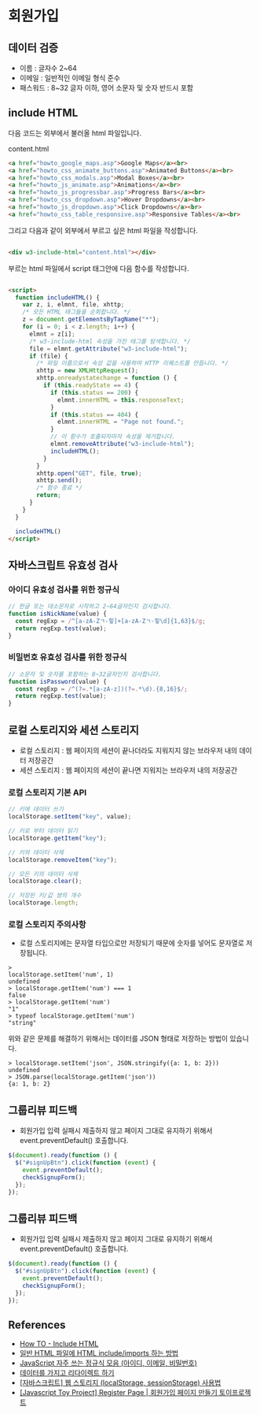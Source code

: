 # 회원가입

## 데이터 검증

- 이름 : 글자수 2~64
- 이메일 : 일반적인 이메일 형식 준수
- 패스워드 : 8~32 글자 이하, 영어 소문자 및 숫자 반드시 포함

## include HTML

다음 코드는 외부에서 불러올 html 파일입니다.

content.html

```html
<a href="howto_google_maps.asp">Google Maps</a><br>
<a href="howto_css_animate_buttons.asp">Animated Buttons</a><br>
<a href="howto_css_modals.asp">Modal Boxes</a><br>
<a href="howto_js_animate.asp">Animations</a><br>
<a href="howto_js_progressbar.asp">Progress Bars</a><br>
<a href="howto_css_dropdown.asp">Hover Dropdowns</a><br>
<a href="howto_js_dropdown.asp">Click Dropdowns</a><br>
<a href="howto_css_table_responsive.asp">Responsive Tables</a><br>
```

그리고 다음과 같이 외부에서 부르고 싶은 html 파일을 작성합니다.

```html

<div w3-include-html="content.html"></div>
```

부르는 html 파일에서 script 태그안에 다음 함수를 작성합니다.

```html

<script>
  function includeHTML() {
    var z, i, elmnt, file, xhttp;
    /* 모든 HTML 태그들을 순회합니다. */
    z = document.getElementsByTagName("*");
    for (i = 0; i < z.length; i++) {
      elmnt = z[i];
      /* w3-include-html 속성을 가진 태그를 탐색합니다. */
      file = elmnt.getAttribute("w3-include-html");
      if (file) {
        /* 파일 이름으로서 속성 값을 사용하여 HTTP 리퀘스트를 만듭니다. */
        xhttp = new XMLHttpRequest();
        xhttp.onreadystatechange = function () {
          if (this.readyState == 4) {
            if (this.status == 200) {
              elmnt.innerHTML = this.responseText;
            }
            if (this.status == 404) {
              elmnt.innerHTML = "Page not found.";
            }
            // 이 함수가 호출되자마자 속성을 제거합니다.
            elmnt.removeAttribute("w3-include-html");
            includeHTML();
          }
        }
        xhttp.open("GET", file, true);
        xhttp.send();
        /* 함수 종료 */
        return;
      }
    }
  }

  includeHTML()
</script>
```

## 자바스크립트 유효성 검사

### 아이디 유효성 검사를 위한 정규식

```javascript
// 한글 또는 대소문자로 시작하고 2~64글자인지 검사합니다.
function isNickName(value) {
  const regExp = /^[a-zA-Zㄱ-힣]+[a-zA-Zㄱ-힣\d]{1,63}$/g;
  return regExp.test(value);
}
```

### 비밀번호 유효성 검사를 위한 정규식

```javascript
// 소문자 및 숫자를 포함하는 8~32글자인지 검사합니다.
function isPassword(value) {
  const regExp = /^(?=.*[a-zA-z])(?=.*\d).{8,16}$/;
  return regExp.test(value);
}
```

## 로컬 스토리지와 세션 스토리지

- 로컬 스토리지 : 웹 페이지의 세션이 끝나더라도 지워지지 않는 브라우저 내의 데이터 저장공간
- 세션 스토리지 : 웹 페이지의 세션이 끝나면 지워지는 브라우저 내의 저장공간

### 로컬 스토리지 기본 API

```javascript
// 키에 데이터 쓰기
localStorage.setItem("key", value);

// 키로 부터 데이터 읽기
localStorage.getItem("key");

// 키의 데이터 삭제
localStorage.removeItem("key");

// 모든 키의 데이터 삭제
localStorage.clear();

// 저장된 키/값 쌍의 개수
localStorage.length;
```

### 로컬 스토리지 주의사항

- 로컬 스토리지에는 문자열 타입으로만 저장되기 때문에 숫자를 넣어도 문자열로 저장됩니다.

```
>
localStorage.setItem('num', 1)
undefined
> localStorage.getItem('num') === 1
false
> localStorage.getItem('num')
"1"
> typeof localStorage.getItem('num')
"string"
```

위와 같은 문제를 해결하기 위해서는 데이터를 JSON 형태로 저장하는 방법이 있습니다.

```
> localStorage.setItem('json', JSON.stringify({a: 1, b: 2}))
undefined
> JSON.parse(localStorage.getItem('json'))
{a: 1, b: 2}
```

## 그룹리뷰 피드백

- 회원가입 입력 실패시 제출하지 않고 페이지 그대로 유지하기 위해서 event.preventDefault() 호출합니다.

```javascript
$(document).ready(function () {
  $("#signUpBtn").click(function (event) {
    event.preventDefault();
    checkSignupForm();
  });
});
```

## 그룹리뷰 피드백

- 회원가입 입력 실패시 제출하지 않고 페이지 그대로 유지하기 위해서 event.preventDefault() 호출합니다.

```javascript
$(document).ready(function () {
  $("#signUpBtn").click(function (event) {
    event.preventDefault();
    checkSignupForm();
  });
});
```

## References

- [How TO - Include HTML](https://www.w3schools.com/howto/howto_html_include.asp)
- [일반 HTML 파일에 HTML include/imports 하는 방법](https://kyung-a.tistory.com/18)
- [JavaScript 자주 쓰는 정규식 모음 (아이디, 이메일, 비밀번호)](https://rateye.tistory.com/468)
- [데이터를 가지고 리다이렉트 하기](https://minhanpark.github.io/today-i-learned/redirect-with-data/)
- [\[자바스크립트\] 웹 스토리지 (localStorage, sessionStorage) 사용법](https://www.daleseo.com/js-web-storage/)
- [\[Javascript Toy Project\] Register Page | 회원가입 페이지 만들기 토이프로젝트](https://velog.io/@eunjin/Javascript-Register-Page-%ED%9A%8C%EC%9B%90%EA%B0%80%EC%9E%85-%ED%8E%98%EC%9D%B4%EC%A7%80-%EB%A7%8C%EB%93%A4%EA%B8%B0)

